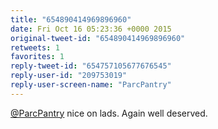 ```yaml
---
title: "654890414969896960"
date: Fri Oct 16 05:23:36 +0000 2015
original-tweet-id: "654890414969896960"
retweets: 1
favorites: 1
reply-tweet-id: "654757105677676545"
reply-user-id: "209753019"
reply-user-screen-name: "ParcPantry"
---
```

<a href="https://twitter.com/ParcPantry">@ParcPantry</a> nice on lads. Again well deserved.
